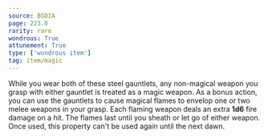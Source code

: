 ```yaml
---
source: BGDIA
page: 223.0
rarity: rare
wondrous: True
attunement: True
type: ['wondrous item']
tag: item/magic
---
```


While you wear both of these steel gauntlets, any non-magical weapon you grasp with either gauntlet is treated as a magic weapon. As a bonus action, you can use the gauntlets to cause magical flames to envelop one or two melee weapons in your grasp. Each flaming weapon deals an extra **1d6** fire damage on a hit. The flames last until you sheath or let go of either weapon. Once used, this property can't be used again until the next dawn.


